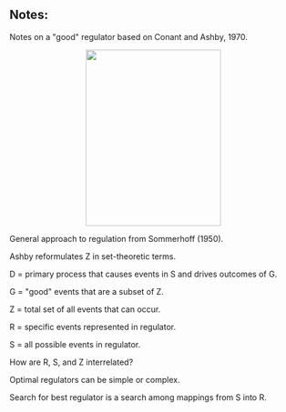 ## Notes:

Notes on a "good" regulator based on Conant and Ashby, 1970.

<p align="center">
  <img width="237" height="310" src="">
</p>

General approach to regulation from Sommerhoff (1950).

Ashby reformulates Z in set-theoretic terms.


D = primary process that causes events in S and drives outcomes of G.

G = "good" events that are a subset of Z.

Z = total set of all events that can occur.

R = specific events represented in regulator.

S = all possible events in regulator.


How are R, S, and Z interrelated?

Optimal regulators can be simple or complex.

Search for best regulator is a search among mappings from S into R.
